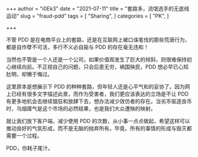 +++
author = "i0Ek3"
date = "2021-07-11"
title = "套路多，流氓选手的无底线运动" 
slug = "fraud-pdd"
tags = [
    "Sharing",
]
categories = [
    "PK",
]

+++

不管 PDD 是在电商平台上的套路，还是在互联网上被口诛笔伐的那些荒唐行为，都是自作孽不可活，多行不义必自毙与 PDD 的存在毫无违和！

当然也不管是一个人还是一个公司，如果价值观发生了巨大的倾斜，则很难保持初心继续向前。不正视自己的问题，只会后患无穷，祸国殃民，PDD 想必早已心知肚明，却懒于悔过。

这里原本是想展示下 PDD 的种种套路，但年轻人还是心平气和的妥协了。因为网上已经有很多文字描述此景，而作为受害者，我们更应该表达的立场是不让 PDD 有更多地机会去继续猖狂和放肆下去，想办法减少效仿者的存在。当劣币驱逐良币时，乌烟瘴气是这个市场的必然结果，也是我们大众遭殃的映射。

就让我们放下客户端，减少使用 PDD 的次数，从小事一点点做起，希望这样可以推动良好的气氛形成，而不是无脑的抛弃所有。毕竟，所有的事情的形成与毁灭都需要一个过程。

PDD，你耗子尾汁。

